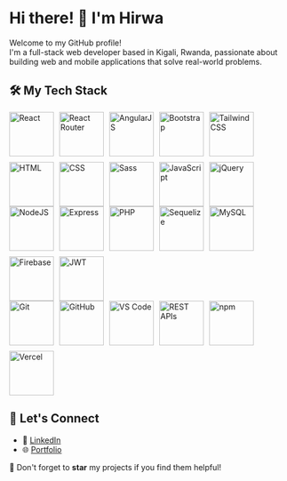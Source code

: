 # Hi there! 👋 I'm Hirwa  

Welcome to my GitHub profile!  
I'm a full-stack web developer based in Kigali, Rwanda, passionate about building web and mobile applications that solve real-world problems.  


## 🛠️ My Tech Stack  

<div style="display: flex; flex-wrap: wrap; gap: 10px;">
  <img src="https://cdn.jsdelivr.net/gh/devicons/devicon@latest/icons/react/react-original.svg" alt="React" style="width: auto; height: 5rem;">
  <img src="https://cdn.jsdelivr.net/gh/devicons/devicon@latest/icons/reactrouter/reactrouter-original.svg" alt="React Router" style="width: auto; height: 5rem;">
  <img src="https://cdn.jsdelivr.net/gh/devicons/devicon@latest/icons/angular/angular-original.svg" alt="AngularJS" style="width: auto; height: 5rem;">
  <img src="https://cdn.jsdelivr.net/gh/devicons/devicon@latest/icons/bootstrap/bootstrap-original.svg" alt="Bootstrap" style="width: auto; height: 5rem;">
  <img src="https://cdn.jsdelivr.net/gh/devicons/devicon@latest/icons/tailwindcss/tailwindcss-original.svg" alt="TailwindCSS" style="width: auto; height: 5rem;">
  <img src="https://cdn.jsdelivr.net/gh/devicons/devicon@latest/icons/html5/html5-original.svg" alt="HTML" style="width: auto; height: 5rem;">
  <img src="https://cdn.jsdelivr.net/gh/devicons/devicon@latest/icons/css3/css3-original.svg" alt="CSS" style="width: auto; height: 5rem;">
  <img src="https://cdn.jsdelivr.net/gh/devicons/devicon@latest/icons/sass/sass-original.svg" alt="Sass" style="width: auto; height: 5rem;">
  <img src="https://cdn.jsdelivr.net/gh/devicons/devicon@latest/icons/javascript/javascript-original.svg" alt="JavaScript" style="width: auto; height: 5rem;">
  <img src="https://cdn.jsdelivr.net/gh/devicons/devicon@latest/icons/jquery/jquery-original.svg" alt="jQuery" style="width: auto; height: 5rem;">
</div>


<div style="display: flex; flex-wrap: wrap; gap: 10px;">
  <img src="https://cdn.jsdelivr.net/gh/devicons/devicon@latest/icons/nodejs/nodejs-original.svg" alt="NodeJS" style="width: auto; height: 5rem;">
  <img src="https://cdn.jsdelivr.net/gh/devicons/devicon@latest/icons/express/express-original.svg" alt="Express" style="width: auto; height: 5rem;">
  <img src="https://cdn.jsdelivr.net/gh/devicons/devicon@latest/icons/php/php-original.svg" alt="PHP" style="width: auto; height: 5rem;">
  <img src="https://cdn.jsdelivr.net/gh/devicons/devicon@latest/icons/sequelize/sequelize-original.svg" alt="Sequelize" style="width: auto; height: 5rem;">
  <img src="https://cdn.jsdelivr.net/gh/devicons/devicon@latest/icons/mysql/mysql-original.svg" alt="MySQL" style="width: auto; height: 5rem;">
  <img src="https://cdn.jsdelivr.net/gh/devicons/devicon@latest/icons/firebase/firebase-original.svg" alt="Firebase" style="width: auto; height: 5rem;">
  <img src="https://cdn.jsdelivr.net/gh/devicons/devicon@latest/icons/json/json-original.svg" alt="JWT" style="width: auto; height: 5rem;">
</div>


<div style="display: flex; flex-wrap: wrap; gap: 10px;">
  <img src="https://cdn.jsdelivr.net/gh/devicons/devicon@latest/icons/git/git-original.svg" alt="Git" style="width: auto; height: 5rem;">
  <img src="https://cdn.jsdelivr.net/gh/devicons/devicon@latest/icons/github/github-original.svg" alt="GitHub" style="width: auto; height: 5rem;">
  <img src="https://cdn.jsdelivr.net/gh/devicons/devicon@latest/icons/visualstudio/visualstudio-original.svg" alt="VS Code" style="width: auto; height: 5rem;">
  <img src="https://cdn.jsdelivr.net/gh/devicons/devicon@latest/icons/postgresql/postgresql-original.svg" alt="REST APIs" style="width: auto; height: 5rem;">
  <img src="https://cdn.jsdelivr.net/gh/devicons/devicon@latest/icons/npm/npm-original-wordmark.svg" alt="npm" style="width: auto; height: 5rem;">
  <img src="https://cdn.jsdelivr.net/gh/devicons/devicon@latest/icons/vercel/vercel-original.svg" alt="Vercel" style="width: auto; height: 5rem;">
</div>

<!--
## 🔥 Featured Projects  

- [Real Estate Website](https://github.com/Hirwa9/sam-real-estate)  
  A platform for property listing and management built with ReactJS and NodeJS.  

- [Music Project (ESG)](https://esgrprwanda.com/esgrp/Services/CHM_Songs)  
  A musical notation library system powered by AngularJS.  
-->

## 📨 Let's Connect  
  
- 💼 [LinkedIn](https://www.linkedin.com/in/hirwa-cyuzuzo-willy-94159427b/)  
- 🌐 [Portfolio](https://hirwa9.github.io/)  


🌟 Don't forget to **star** my projects if you find them helpful!

